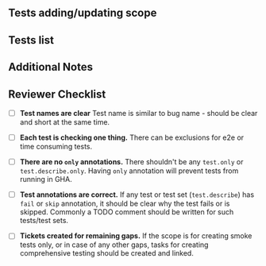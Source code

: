 <!--- TESTING PR -->

## Tests adding/updating scope

<!--- Explanation of the tests' purpose.
If JIRA ticket covers these well, it's enough to link to that. -->

## Tests list

<!--- List the added/updated test names. 
If the test was updated, describe the reason for the update -->

## Additional Notes

<!--- Any additional information or context relevant to this PR. -->

## Reviewer Checklist  

- [ ] **Test names are clear** Test name is similar to bug name - should be clear and short at the same time.

- [ ] **Each test is checking one thing.** There can be exclusions for e2e or time consuming tests.

- [ ] **There are no `only` annotations.** There shouldn't be any `test.only` or `test.describe.only`. Having `only` annotation will prevent tests from running in GHA. 

- [ ] **Test annotations are correct.** If any test or test set (`test.describe`) has `fail` or `skip` annotation, it should be clear why the test fails or is skipped. Commonly a TODO comment should be written for such tests/test sets.

- [ ] **Tickets created for remaining gaps.** If the scope is for creating smoke tests only, or in case of any other gaps, tasks for creating comprehensive testing should be created and linked.